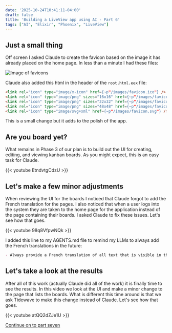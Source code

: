 ```yaml
---
date: '2025-10-24T10:41:11-04:00'
draft: false
title: 'Building a LiveView app using AI - Part 6'
tags: ["AI", "Elixir", "Phoenix", "LiveView"]
---
```


## Just a small thing

Off screen I asked Claude to create the favicon based on the image it has already placed on the home page. In less than a minute I had these files:

![Image of favicons](/img/favicon.png)

Claude also added this html in the header of the `root.html.eex` file:

```html
<link rel="icon" type="image/x-icon" href={~p"/images/favicon.ico"} />
<link rel="icon" type="image/png" sizes="16x16" href={~p"/images/favicon-16x16.png"} />
<link rel="icon" type="image/png" sizes="32x32" href={~p"/images/favicon-32x32.png"} />
<link rel="icon" type="image/png" sizes="48x48" href={~p"/images/favicon-48x48.png"} />
<link rel="icon" type="image/svg+xml" href={~p"/images/favicon.svg"} />
```

This is a small change but it adds to the polish of the app.

## Are you board yet?

What remains in Phase 3 of our plan is to build out the UI for creating, editing, and viewing kanban boards. As you might expect, this is an easy task for Claude.

{{< youtube EtndvtgCdzU >}}

## Let's make a few minor adjustments

When reviewing the UI for the boards I noticed that Claude forgot to add the French translation for the pages. I also noticed that when a user logs into the system they are taken to the home page for the application instead of the page containing their boards. I asked Claude to fix these issues. Let's see how  that goes.

{{< youtube 98q8VfpwNQk >}}

I added this line to my AGENTS.md file to remind my LLMs to always add the French translations in the future:

```markdown
- Always provide a French translation of all text that is visible in the UI
```

## Let's take a look at the results

After all of this work (actually Claude did all of the work) it is finally time to see the results. In this video we look at the UI and make a minor change to the page that lists the boards. What is different this time around is that we ask Tidewave to make this change instead of Claude. Let's see how that goes.

{{< youtube atQQ2dZJe1U >}}

[Continue on to part seven](/post/ai-kanban-part7)
